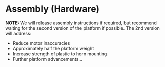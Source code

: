 # Assembly (Hardware)

**NOTE:** We will release assembly instructions if required, but recommend
waiting for the second version of the platform if possible. The 2nd version
will address:

* Reduce motor inaccuracies
* Approximately half the platform weight
* Increase strength of plastic to horn mounting
* Further platform advancements...
